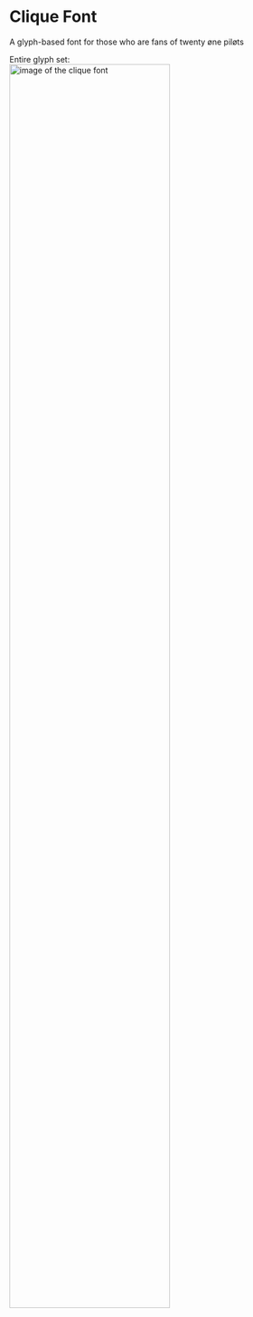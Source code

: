 # Clique Font
A glyph-based font for those who are fans of twenty øne piløts

Entire glyph set:
<br><img width="75%" alt="image of the clique font" src="https://github.com/user-attachments/assets/a95cac4f-4d3a-45a8-814c-73aceba77f7e">
